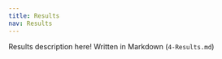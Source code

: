 ```yaml
---
title: Results
nav: Results
---
```



Results description here! Written in Markdown (`4-Results.md`)